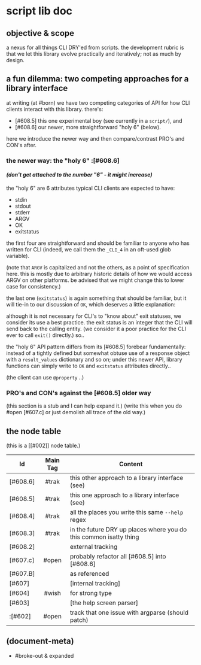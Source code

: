 # script lib doc

## objective & scope

a nexus for all things CLI DRY'ed from scripts. the development rubric is
that we let this library evolve practically and iteratively; not as much by
design.




## a fun dilemma: two competing approaches for a library interface

at writing (at #born) we have two competing categories of API for how CLI
clients interact with this library. there's:

  - [#608.5] this one experimental boy (see currently in a `script/`), and
  - [#608.6] our newer, more straightforward "holy 6" (below).

here we introduce the newer way and then compare/contrast PRO's and CON's after.



### the newer way: the "holy 6" :[#608.6]

#### _(don't get attached to the number "6" - it might increase)_

the "holy 6" are 6 attributes typical CLI clients are expected to have:
  - stdin
  - stdout
  - stderr
  - ARGV
  - OK
  - exitstatus

the first four are straightforward and should be familiar to anyone who
has written for CLI (indeed, we call them the `_CLI_4` in an oft-used
glob variable).

(note that `ARGV` is capitalized and not the others, as a point of
specification here. this is mostly due to arbitrary historic details of how
we would access ARGV on other platforms. be advised that we might change this
to lower case for consistency.)

the last one (`exitstatus`) is again something that should be familiar,
but it will tie-in to our discussion of `OK`, which deserves a little
explanation:

although it is not necessary for CLI's to "know about" exit statuses,
we consider its use a best practice. the exit status is an integer that the
CLI will send back to the calling entity. (we consider it a poor practice
for the CLI ever to call `exit()` directly.) so..

the "holy 6" API pattern differs from its [#608.5] forebear fundamentally:
instead of a tightly defined but somewhat obtuse use of a response object
with a `result_values` dictionary and so on; under this newer API, library
functions can simply write to `OK` and `exitstatus` attributes directly..

(the client can use `@property` ..)



### PRO's and CON's against the [#608.5] older way

(this section is a stub and I can help expand it.)
(write this when you do #open [#607.c] or just demolish all trace of the
old way.)




## <a name="node-table"></a>the node table

(this is a [\[#002\]] node table.)

|Id                         | Main Tag | Content
|---------------------------|:-----:|-
|[#608.6]                   | #trak | this other approach to a library interface (see)
|[#608.5]                   | #trak | this one approach to a library interface (see)
|[#608.4]                   | #trak | all the places you write this same `--help` regex |
|[#608.3]                   | #trak | in the future DRY up places where you do this common isatty thing |
|[#608.2]                   |       | external tracking |
|[#607.c]                   | #open | probably refactor all [#608.5] into [#608.6] |
|[#607.B]                   |       | as referenced |
|[#607]                     |       | [internal tracking] |
|[#604]                     | #wish | for strong type |
|[#603]                     |       | [the help screen parser] |
|:[#602]                    | #open | track that one issue with argparse (should patch) |




## (document-meta)

  - #broke-out & expanded
